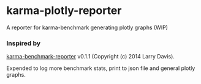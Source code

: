 # karma-plotly-reporter

A reporter for karma-benchmark generating plotly graphs (WIP)


### Inspired by

[karma-benchmark-reporter](https://github.com/lazd/karma-benchmark-reporter)
v0.1.1 (Copyright (c) 2014 Larry Davis).  

Expended to log more benchmark stats, print to json file and general plotly
graphs.
